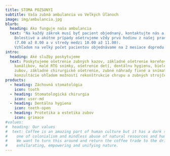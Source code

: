 ```yaml
---
title: STOMA POZSONYI
subtitle: Vaša zubná ambulancia vo Veľkých Úľanoch
image: img/ambulancia.jpg
blurb:
  heading: Ako funguje naša ambulancia
  text: "Na každý zákrok musí byť pacient objednaný, kontaktujte nás a objednajte sa.
    Bolestivé a akútne prípady ošetrujeme vždy prvú hodinu z našej pracovnej doby 
    (7.00 až 8.00 a v stredy medzi 10.00 až 11.00).
    Vzhľadom na veľký počet pacientov objednávame na 2 mesiace dopredu."
intro:
  heading: Aké služby poskytujeme
  text: Poskytujeme ošetrenie zubných kazov, základné ošetrenie koreňových
    kanálikov, malé RTG snímky, ošetrenie detí, dentálnu hygienu, bielenie
    zubov, základné chirurgické ošetrenie, zubné náhrady fixné a snímateľné,
    konzultácie ohľadom možností rekonštrukcie chrupu a zubných strojčekov.
products:
  - heading: Záchovná stomatológia 
    icon: tooth
  - heading: Stomatologická chirurgia
    icon: user-md
  - heading: Dentálna hygiena
    icon: teeth-open
  - heading: Protetika a estetika zubov
    icon: grimace
#values:
#  heading: Our values
#  text: Coffee is an amazing part of human culture but it has a dark side too –
#    one of colonialism and mindless abuse of natural resources and human lives.
#    We want to turn this around and return the coffee trade to the drink’s
#    exhilarating, empowering and unifying nature.
---
```

